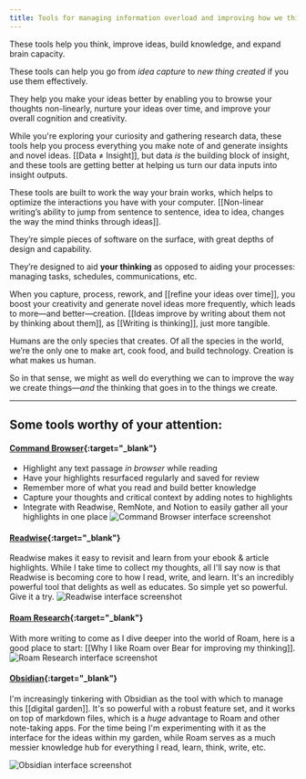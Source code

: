 ```yaml
---
title: Tools for managing information overload and improving how we think are on the rise
---
```

These tools help you think, improve ideas, build knowledge, and expand brain capacity.

These tools can help you go from *idea capture* to *new thing created* if you use them effectively.

They help you make your ideas better by enabling you to browse your thoughts non-linearly, nurture your ideas over time, and improve your overall cognition and creativity.

While you're exploring your curiosity and gathering research data, these tools help you process everything you make note of and generate insights and novel ideas. [[Data ≠ Insight]], but data *is* the building block of insight, and these tools are getting better at helping us turn our data inputs into insight outputs.

These tools are built to work the way your brain works, which helps to optimize the interactions you have with your computer.  [[Non-linear writing’s ability to jump from sentence to sentence, idea to idea, changes the way the mind thinks through ideas]].

They’re simple pieces of software on the surface, with great depths of design and capability.

They’re designed to aid **your thinking** as opposed to aiding your processes: managing tasks, schedules, communications, etc.

When you capture, process, rework, and [[refine your ideas over time]], you boost your creativity and generate novel ideas more frequently, which leads to more—and better—creation. [[Ideas improve by writing about them not by thinking about them]], as [[Writing is thinking]], just more tangible.

Humans are the only species that creates. Of all the species in the world, we’re the only one to make art, cook food, and build technology. Creation is what makes us human.

So in that sense, we might as well do everything we can to improve the way we create things—*and* the thinking that goes in to the things we create.

---
## Some tools worthy of your attention:

#### [Command Browser](https://apps.apple.com/us/app/command-a-better-browser/id1485289520){:target="_blank"}
- Highlight any text passage _in browser_ while reading
- Have your highlights resurfaced regularly and saved for review
- Remember more of what you read and build better knowledge
- Capture your thoughts and critical context by adding notes to highlights
- Integrate with Readwise, RemNote, and Notion to easily gather all your highlights in one place
![Command Browser interface screenshot](https://is3-ssl.mzstatic.com/image/thumb/Purple114/v4/16/0c/ec/160cec5a-1de9-266f-a494-bfcbf4e3fa33/f1ab54ab-3245-4760-b3ce-95e9a1936950_screen3.png/300x0w.jpg)

#### [Readwise](https://readwise.io/i/mike607){:target="_blank"}
Readwise makes it easy to revisit and learn from your ebook & article highlights. While I take time to collect my thoughts, all I'll say now is that Readwise is becoming core to how I read, write, and learn. It's an incredibly powerful tool that delights as well as educates. So simple yet so powerful. Give it a try.
![Readwise interface screenshot](https://readwise-assets.s3.amazonaws.com/static/images/landing/landing_hero.12a1e031294d.png)

#### [Roam Research](https://roamresearch.com){:target="_blank"}
With more writing to come as I dive deeper into the world of Roam, here is a good place to start: [[Why I like Roam over Bear for improving my thinking]].
![Roam Research interface screenshot](https://roamresearch.com/assets/images/Roam-Group-min.png)

#### [Obsidian](http://obsidian.md/){:target="_blank"}
I'm increasingly tinkering with Obsidian as the tool with which to manage this [[digital garden]]. It's so powerful with a robust feature set, and it works on top of markdown files, which is a *huge* advantage to Roam and other note-taking apps. For the time being I'm experimenting with it as the interface for the ideas within my garden, while Roam serves as a much messier knowledge hub for everything I read, learn, think, write, etc.

![Obsidian interface screenshot](https://obsidian.md/images/screenshot.png)